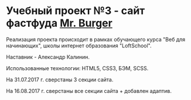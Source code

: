 Учебный проект №3 - сайт фастфуда [Mr. Burger](https://proququ.github.io/MrBurger)
=====================
Реализация проекта происходит в рамках обучающего курса "Веб для начинающих", школы интернет образования "LoftSchool".

Наставник - Александр Калинин.

Использованные технологии: HTML5, CSS3, БЭМ, SCSS.

На 31.07.2017 г. сверстаны 3 секции сайта.

На 16.08.2017 г. сверстаны все секции сайта + добавлен адаптив.
